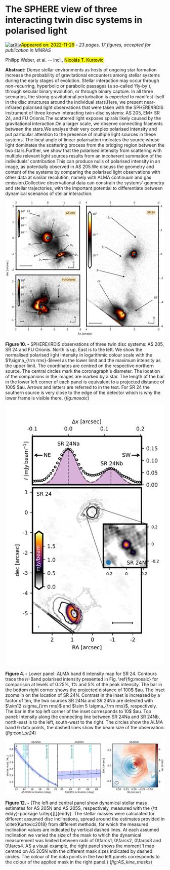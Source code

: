 <div class="macros" style="visibility:hidden;">
$\newcommand{\ensuremath}{}$
$\newcommand{\xspace}{}$
$\newcommand{\object}[1]{\texttt{#1}}$
$\newcommand{\farcs}{{.}''}$
$\newcommand{\farcm}{{.}'}$
$\newcommand{\arcsec}{''}$
$\newcommand{\arcmin}{'}$
$\newcommand{\ion}[2]{#1#2}$
$\newcommand{\textsc}[1]{\textrm{#1}}$
$\newcommand{\hl}[1]{\textrm{#1}}$
$\newcommand{\thebibliography}{\DeclareRobustCommand{\VAN}[3]{##3}\VANthebibliography}$</div>

<div class="macros" style="visibility:hidden;">
$\newcommand{$\ensuremath$}{}$
$\newcommand{$\xspace$}{}$
$\newcommand{$\object$}[1]{\texttt{#1}}$
$\newcommand{$\farcs$}{{.}''}$
$\newcommand{$\farcm$}{{.}'}$
$\newcommand{$\arcsec$}{''}$
$\newcommand{$\arcmin$}{'}$
$\newcommand{$\ion$}[2]{#1#2}$
$\newcommand{$\textsc$}[1]{\textrm{#1}}$
$\newcommand{$\hl$}[1]{\textrm{#1}}$
$\newcommand{$\thebibliography$}{\DeclareRobustCommand{\VAN}[3]{##3}\VANthebibliography}$</div>



<div id="title">

# The SPHERE view of three interacting twin disc systems in polarised light

</div>
<div id="comments">

[![arXiv](https://img.shields.io/badge/arXiv-2211.14322-b31b1b.svg)](https://arxiv.org/abs/2211.14322)<mark>Appeared on: 2022-11-29</mark> - _23 pages, 17 figures, accepted for publication in MNRAS_

</div>
<div id="authors">

Philipp Weber, et al. -- incl., <mark><mark>Nicolás T. Kurtovic</mark></mark>

</div>
<div id="abstract">

**Abstract:** Dense stellar environments as hosts of ongoing star formation increase the probability of gravitational encounters among stellar systems during the early stages of evolution. Stellar interaction may occur through non-recurring, hyperbolic or parabolic passages (a so-called ‘fly-by'), through secular binary evolution, or through binary capture. In all three scenarios, the strong gravitational perturbation is expected to manifest itself in the disc structures around the individual stars.Here, we present near-infrared polarised light observations that were taken with the SPHERE/IRDIS instrument of three known interacting twin-disc systems: AS 205, EM* SR 24, and FU Orionis.The scattered light exposes spirals likely caused by the gravitational interaction.On a larger scale, we observe connecting filaments between the stars.We analyse their very complex polarised intensity and put particular attention to the presence of multiple light sources in these systems. The local angle of linear polarisation indicates the source whose light dominates the scattering process from the bridging region between the two stars.Further, we show that the polarised intensity from scattering with multiple relevant light sources results from an incoherent summation of the individuals' contribution.This can produce nulls of polarised intensity in an image, as potentially observed in AS 205.We discuss the geometry and content of the systems by comparing the polarised light observations with other data at similar resolution, namely with ALMA continuum and gas emission.Collective observational data can constrain the systems' geometry and stellar trajectories, with the important potential to differentiate between dynamical scenarios of stellar interaction.

</div>

<div id="div_fig1">

<img src="tmp_2211.14322/./Figures/Figure2.png" alt="Fig10" width="100%"/>

**Figure 10. -** SPHERE/IRDIS observations of three twin disc systems: AS 205, SR 24 and FU Orionis. North is up, East is to the left. We show the normalised polarised light intensity in logarithmic colour scale with the $1\sigma_{\rm rms}-$level as the lower limit and the maximum intensity as the upper limit. The coordinates are centred on the respective northern source. The central circles mark the coronagraph's diameter. The location of the companions in the images are marked by a star. The length of the bar in the lower left corner of each panel is equivalent to a projected distance of 100$ $au. Arrows and letters are referred to in the text. For SR 24 the southern source is very close to the edge of the detector which is why the lower frame is visible there. (*fig:mosaic*)

</div>
<div id="div_fig2">

<img src="tmp_2211.14322/./Figures/Figure5.png" alt="Fig4" width="100%"/>

**Figure 4. -** Lower panel: ALMA band 6 intensity map for SR 24. Contours trace the $H$-Band polarised intensity presented in Fig. \ref{fig:mosaic} for comparison at levels of 0.25\%, 1\% and 5\% of the peak intensity. The bar in the bottom right corner shows the projected distance of 100$ $au. The inset zooms in on the location of SR 24N. Contrast in the inset is increased by a factor of ten, the two sources SR 24Na and SR 24Nb are detected with $\sim12 \sigma_{\rm rms}$ and $\sim 5 \sigma_{\rm rms}$, respectively. The bar in the top left corner of the inset corresponds to 10$ $au. Top panel: Intensity along the connecting line between SR 24Na and SR 24Nb, north-east is to the left, south-west to the right. The circles show the ALMA band 6 data points, the dashed lines show the beam size of the observation. (*fig:cont_sr24*)

</div>
<div id="div_fig3">

<img src="tmp_2211.14322/./Figures/Figure10.png" alt="Fig12" width="100%"/>

**Figure 12. -** {The left and central panel show dynamical stellar mass estimates for AS 205N and AS 205S, respectively, measured with the {\tt eddy}-package \citep[][]{eddy}. The stellar masses were calculated for different assumed disc inclinations, spread around the estimates provided in \citet{Kurtovic2018} from different methods, for which the measured inclination values are indicated by vertical dashed lines. At each assumed inclination we varied the size of the mask to which the dynamical measurement was limited between radii of $0$\farcs$1$, $0$\farcs$2$, $0$\farcs$3$ and $0$\farcs$4$. AS a visual example, the right panel shows the moment 1 map centred on AS 205N with the different mask sizes indicated by dashed circles. The colour of the data points in the two left panels corresponds to the colour of the applied mask in the right panel.} (*fig:AS_kine_masks*)

</div>